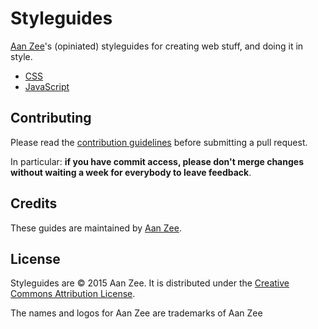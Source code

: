 Styleguides
======

[Aan Zee](http://www.aanzee.nl)'s (opiniated) styleguides for creating web stuff, and doing it in style.

* [CSS](/CSS.md)
* [JavaScript](/javascript.md)


Contributing
------------

Please read the [contribution guidelines] before submitting a pull request.

In particular: **if you have commit access, please don't merge changes without
waiting a week for everybody to leave feedback**.

[contribution guidelines]: /CONTRIBUTING.md

Credits
-------

These guides are maintained by [Aan Zee](http://www.aanzee.nl).

License
-------

Styleguides are © 2015 Aan Zee. It is distributed under the [Creative Commons
Attribution License](http://creativecommons.org/licenses/by/3.0/).

The names and logos for Aan Zee are trademarks of Aan Zee
